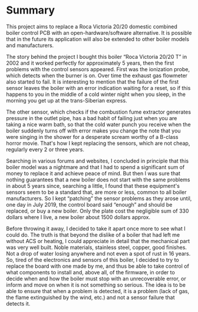# Summary

This project aims to replace a Roca Victoria 20/20 domestic combined boiler control PCB with an open-hardware/software alternative. It is possible that in the future its application will also be extended to other boiler models and manufacturers.

The story behind the project
I bought this boiler “Roca Victoria 20/20 T” in 2002 and it worked perfectly for approximately 5 years, then the first problems with the control sensors appeared. First was the ionization probe, which detects when the burner is on. Over time the exhaust gas flowmeter also started to fail. It is interesting to mention that the failure of the first sensor leaves the boiler with an error indication waiting for a reset, so if this happens to you in the middle of a cold winter night when you sleep, in the morning you get up at the trans-Siberian express.

The other sensor, which checks if the combustion fume extractor generates pressure in the outlet pipe, has a bad habit of failing just when you are taking a nice warm bath, so that the cold water punch you receive when the boiler suddenly turns off with error makes you change the note that you were singing in the shower for a desperate scream worthy of a B-class horror movie. That's how I kept replacing the sensors, which are not cheap, regularly every 2 or three years.

Searching in various forums and websites, I concluded in principle that this boiler model was a nightmare and that I had to spend a significant sum of money to replace it and achieve peace of mind. But then I was sure that nothing guarantees that a new boiler does not start with the same problems in about 5 years since, searching a little, I found that these equipment's sensors seem to be a standard that, are more or less, common to all boiler manufacturers. So I kept “patching” the sensor problems as they arose until, one day in July 2019, the control board said “enough” and should be replaced, or buy a new boiler. Only the plate cost the negligible sum of 330 dollars where I live, a new boiler about 1500 dollars approx.

Before throwing it away, I decided to take it apart once more to see what I could do. The truth is that beyond the dislike of a boiler that had left me without ACS or heating, I could appreciate in detail that the mechanical part was very well built. Noble materials, stainless steel, copper, good finishes. Not a drop of water losing anywhere and not even a spot of rust in 16 years. So, tired of the electronics and sensors of this boiler, I decided to try to replace the board with one made by me, and thus be able to take control of what components to install and, above all, of the firmware, in order to decide when and how the boiler must stop with an unrecoverable error, or inform and move on when it is not something so serious. The idea is to be able to ensure that when a problem is detected, it is a problem (lack of gas, the flame extinguished by the wind, etc.) and not a sensor failure that detects it.
